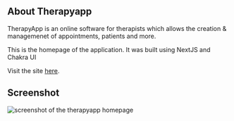 ## About Therapyapp
TherapyApp is an online software for therapists which allows the creation & managemenet of appointments, patients and more.

This is the homepage of the application. It was built using NextJS and Chakra UI

Visit the site [here](https://therapyapp.ch).

## Screenshot

<img src="https://maximhuesler.com/therapyapp-home.png" alt="screenshot of the therapyapp homepage">
